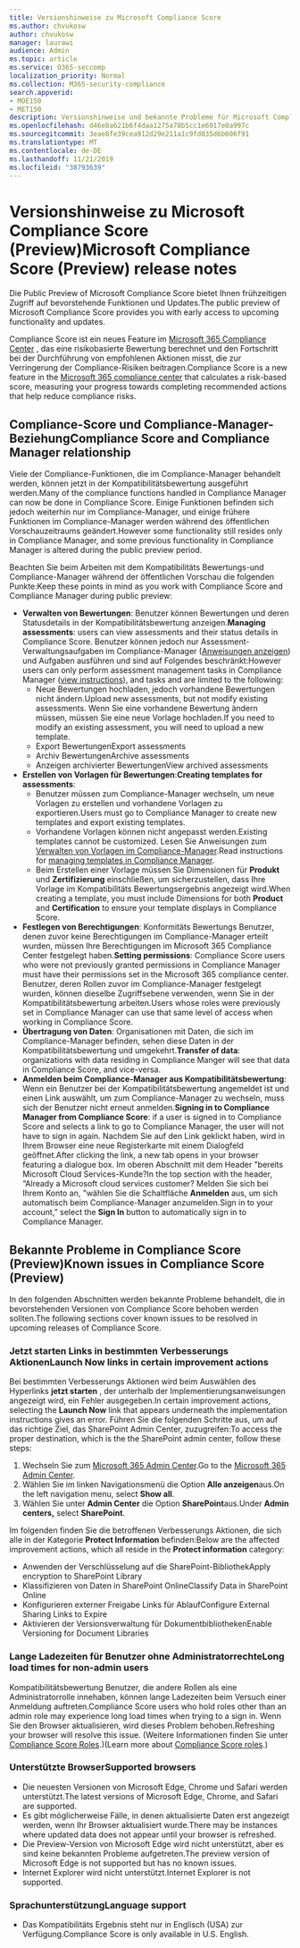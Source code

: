 ```yaml
---
title: Versionshinweise zu Microsoft Compliance Score
ms.author: chvukosw
author: chvukosw
manager: laurawi
audience: Admin
ms.topic: article
ms.service: O365-seccomp
localization_priority: Normal
ms.collection: M365-security-compliance
search.appverid:
- MOE150
- MET150
description: Versionshinweise und bekannte Probleme für Microsoft Compliance Score (Preview), ein Feature im M365 Compliance Center, das das vereinfachen und Automatisieren von Risikobewertungen erleichtert.
ms.openlocfilehash: d46e8a621b6f4daa1275a78b5cc1e6917e0a997c
ms.sourcegitcommit: 3eae8fe39cea912d29e211a1c9fd035d6b606f91
ms.translationtype: MT
ms.contentlocale: de-DE
ms.lasthandoff: 11/21/2019
ms.locfileid: "38793639"
---
```

# <a name="microsoft-compliance-score-preview-release-notes"></a><span data-ttu-id="f411c-103">Versionshinweise zu Microsoft Compliance Score (Preview)</span><span class="sxs-lookup"><span data-stu-id="f411c-103">Microsoft Compliance Score (Preview) release notes</span></span>

<span data-ttu-id="f411c-104">Die Public Preview of Microsoft Compliance Score bietet Ihnen frühzeitigen Zugriff auf bevorstehende Funktionen und Updates.</span><span class="sxs-lookup"><span data-stu-id="f411c-104">The public preview of Microsoft Compliance Score provides you with early access to upcoming functionality and updates.</span></span>

<span data-ttu-id="f411c-105">Compliance Score ist ein neues Feature im [Microsoft 365 Compliance Center](microsoft-365-compliance-center.md) , das eine risikobasierte Bewertung berechnet und den Fortschritt bei der Durchführung von empfohlenen Aktionen misst, die zur Verringerung der Compliance-Risiken beitragen.</span><span class="sxs-lookup"><span data-stu-id="f411c-105">Compliance Score is a new feature in the [Microsoft 365 compliance center](microsoft-365-compliance-center.md) that calculates a risk-based score, measuring your progress towards completing recommended actions that help reduce compliance risks.</span></span>

## <a name="compliance-score-and-compliance-manager-relationship"></a><span data-ttu-id="f411c-106">Compliance-Score und Compliance-Manager-Beziehung</span><span class="sxs-lookup"><span data-stu-id="f411c-106">Compliance Score and Compliance Manager relationship</span></span>

<span data-ttu-id="f411c-107">Viele der Compliance-Funktionen, die im Compliance-Manager behandelt werden, können jetzt in der Kompatibilitätsbewertung ausgeführt werden.</span><span class="sxs-lookup"><span data-stu-id="f411c-107">Many of the compliance functions handled in Compliance Manager can now be done in Compliance Score.</span></span> <span data-ttu-id="f411c-108">Einige Funktionen befinden sich jedoch weiterhin nur im Compliance-Manager, und einige frühere Funktionen im Compliance-Manager werden während des öffentlichen Vorschauzeitraums geändert.</span><span class="sxs-lookup"><span data-stu-id="f411c-108">However some functionality still resides only in Compliance Manager, and some previous functionality in Compliance Manager is altered during the public preview period.</span></span> 

<span data-ttu-id="f411c-109">Beachten Sie beim Arbeiten mit dem Kompatibilitäts Bewertungs-und Compliance-Manager während der öffentlichen Vorschau die folgenden Punkte:</span><span class="sxs-lookup"><span data-stu-id="f411c-109">Keep these points in mind as you work with Compliance Score and Compliance Manager during public preview:</span></span>

- <span data-ttu-id="f411c-110">**Verwalten von Bewertungen**: Benutzer können Bewertungen und deren Statusdetails in der Kompatibilitätsbewertung anzeigen.</span><span class="sxs-lookup"><span data-stu-id="f411c-110">**Managing assessments**: users can view assessments and their status details in Compliance Score.</span></span> <span data-ttu-id="f411c-111">Benutzer können jedoch nur Assessment-Verwaltungsaufgaben im Compliance-Manager ([Anweisungen anzeigen](working-with-compliance-manager.md#assessments)) und Aufgaben ausführen und sind auf Folgendes beschränkt:</span><span class="sxs-lookup"><span data-stu-id="f411c-111">However users can only perform assessment management tasks in Compliance Manager ([view instructions](working-with-compliance-manager.md#assessments)), and tasks and are limited to the following:</span></span>
    - <span data-ttu-id="f411c-112">Neue Bewertungen hochladen, jedoch vorhandene Bewertungen nicht ändern.</span><span class="sxs-lookup"><span data-stu-id="f411c-112">Upload new assessments, but not modify existing assessments.</span></span> <span data-ttu-id="f411c-113">Wenn Sie eine vorhandene Bewertung ändern müssen, müssen Sie eine neue Vorlage hochladen.</span><span class="sxs-lookup"><span data-stu-id="f411c-113">If you need to modify an existing assessment, you will need to upload a new template.</span></span>
    - <span data-ttu-id="f411c-114">Export Bewertungen</span><span class="sxs-lookup"><span data-stu-id="f411c-114">Export assessments</span></span>
    - <span data-ttu-id="f411c-115">Archiv Bewertungen</span><span class="sxs-lookup"><span data-stu-id="f411c-115">Archive assessments</span></span>
    - <span data-ttu-id="f411c-116">Anzeigen archivierter Bewertungen</span><span class="sxs-lookup"><span data-stu-id="f411c-116">View archived assessments</span></span>
 - <span data-ttu-id="f411c-117">**Erstellen von Vorlagen für Bewertungen**:</span><span class="sxs-lookup"><span data-stu-id="f411c-117">**Creating templates for assessments**:</span></span> 
   - <span data-ttu-id="f411c-118">Benutzer müssen zum Compliance-Manager wechseln, um neue Vorlagen zu erstellen und vorhandene Vorlagen zu exportieren.</span><span class="sxs-lookup"><span data-stu-id="f411c-118">Users must go to Compliance Manager to create new templates and export existing templates.</span></span> 
   - <span data-ttu-id="f411c-119">Vorhandene Vorlagen können nicht angepasst werden.</span><span class="sxs-lookup"><span data-stu-id="f411c-119">Existing templates cannot be customized.</span></span> <span data-ttu-id="f411c-120">Lesen Sie Anweisungen zum [Verwalten von Vorlagen im Compliance-Manager](working-with-compliance-manager.md#templates).</span><span class="sxs-lookup"><span data-stu-id="f411c-120">Read instructions for [managing templates in Compliance Manager](working-with-compliance-manager.md#templates).</span></span>
   - <span data-ttu-id="f411c-121">Beim Erstellen einer Vorlage müssen Sie Dimensionen für **Produkt** und **Zertifizierung** einschließen, um sicherzustellen, dass Ihre Vorlage im Kompatibilitäts Bewertungsergebnis angezeigt wird.</span><span class="sxs-lookup"><span data-stu-id="f411c-121">When creating a template, you must include Dimensions for both **Product** and **Certification** to ensure your template displays in Compliance Score.</span></span>
 - <span data-ttu-id="f411c-122">**Festlegen von Berechtigungen**: Konformitäts Bewertungs Benutzer, denen zuvor keine Berechtigungen im Compliance-Manager erteilt wurden, müssen Ihre Berechtigungen im Microsoft 365 Compliance Center festgelegt haben.</span><span class="sxs-lookup"><span data-stu-id="f411c-122">**Setting permissions**: Compliance Score users who were not previously granted permissions in Compliance Manager must have their permissions set in the Microsoft 365 compliance center.</span></span> <span data-ttu-id="f411c-123">Benutzer, deren Rollen zuvor im Compliance-Manager festgelegt wurden, können dieselbe Zugriffsebene verwenden, wenn Sie in der Kompatibilitätsbewertung arbeiten.</span><span class="sxs-lookup"><span data-stu-id="f411c-123">Users whose roles were previously set in Compliance Manager can use that same level of access when working in Compliance Score.</span></span>
- <span data-ttu-id="f411c-124">**Übertragung von Daten**: Organisationen mit Daten, die sich im Compliance-Manager befinden, sehen diese Daten in der Kompatibilitätsbewertung und umgekehrt.</span><span class="sxs-lookup"><span data-stu-id="f411c-124">**Transfer of data**: organizations with data residing in Compliance Manger will see that data in Compliance Score, and vice-versa.</span></span>
- <span data-ttu-id="f411c-125">**Anmelden beim Compliance-Manager aus Kompatibilitätsbewertung**: Wenn ein Benutzer bei der Kompatibilitätsbewertung angemeldet ist und einen Link auswählt, um zum Compliance-Manager zu wechseln, muss sich der Benutzer nicht erneut anmelden.</span><span class="sxs-lookup"><span data-stu-id="f411c-125">**Signing in to Compliance Manager from Compliance Score**: if a user is signed in to Compliance Score and selects a link to go to Compliance Manager, the user will not have to sign in again.</span></span> <span data-ttu-id="f411c-126">Nachdem Sie auf den Link geklickt haben, wird in Ihrem Browser eine neue Registerkarte mit einem Dialogfeld geöffnet.</span><span class="sxs-lookup"><span data-stu-id="f411c-126">After clicking the link, a new tab opens in your browser featuring a dialogue box.</span></span> <span data-ttu-id="f411c-127">Im oberen Abschnitt mit dem Header "bereits Microsoft Cloud Services-Kunde?</span><span class="sxs-lookup"><span data-stu-id="f411c-127">In the top section with the header, “Already a Microsoft cloud services customer?</span></span> <span data-ttu-id="f411c-128">Melden Sie sich bei Ihrem Konto an, "wählen Sie die Schaltfläche **Anmelden** aus, um sich automatisch beim Compliance-Manager anzumelden.</span><span class="sxs-lookup"><span data-stu-id="f411c-128">Sign in to your account,” select the **Sign In** button to automatically sign in to Compliance Manager.</span></span>

## <a name="known-issues-in-compliance-score-preview"></a><span data-ttu-id="f411c-129">Bekannte Probleme in Compliance Score (Preview)</span><span class="sxs-lookup"><span data-stu-id="f411c-129">Known issues in Compliance Score (Preview)</span></span>

<span data-ttu-id="f411c-130">In den folgenden Abschnitten werden bekannte Probleme behandelt, die in bevorstehenden Versionen von Compliance Score behoben werden sollten.</span><span class="sxs-lookup"><span data-stu-id="f411c-130">The following sections cover known issues to be resolved in upcoming releases of Compliance Score.</span></span>

### <a name="launch-now-links-in-certain-improvement-actions"></a><span data-ttu-id="f411c-131">Jetzt starten Links in bestimmten Verbesserungs Aktionen</span><span class="sxs-lookup"><span data-stu-id="f411c-131">Launch Now links in certain improvement actions</span></span>

<span data-ttu-id="f411c-132">Bei bestimmten Verbesserungs Aktionen wird beim Auswählen des Hyperlinks **jetzt starten** , der unterhalb der Implementierungsanweisungen angezeigt wird, ein Fehler ausgegeben.</span><span class="sxs-lookup"><span data-stu-id="f411c-132">In certain improvement actions, selecting the **Launch Now** link that appears underneath the implementation instructions gives an error.</span></span> <span data-ttu-id="f411c-133">Führen Sie die folgenden Schritte aus, um auf das richtige Ziel, das SharePoint Admin Center, zuzugreifen:</span><span class="sxs-lookup"><span data-stu-id="f411c-133">To access the proper destination, which is the the SharePoint admin center, follow these steps:</span></span>

1. <span data-ttu-id="f411c-134">Wechseln Sie zum [Microsoft 365 Admin Center](https://admin.microsoft.com).</span><span class="sxs-lookup"><span data-stu-id="f411c-134">Go to the [Microsoft 365 Admin Center](https://admin.microsoft.com).</span></span>
2. <span data-ttu-id="f411c-135">Wählen Sie im linken Navigationsmenü die Option **Alle anzeigen**aus.</span><span class="sxs-lookup"><span data-stu-id="f411c-135">On the left navigation menu, select **Show all**.</span></span>
3. <span data-ttu-id="f411c-136">Wählen Sie unter **Admin Center** die Option **SharePoint**aus.</span><span class="sxs-lookup"><span data-stu-id="f411c-136">Under **Admin centers,** select **SharePoint**.</span></span>

<span data-ttu-id="f411c-137">Im folgenden finden Sie die betroffenen Verbesserungs Aktionen, die sich alle in der Kategorie **Protect Information** befinden:</span><span class="sxs-lookup"><span data-stu-id="f411c-137">Below are the affected improvement actions, which all reside in the **Protect information** category:</span></span>
  - <span data-ttu-id="f411c-138">Anwenden der Verschlüsselung auf die SharePoint-Bibliothek</span><span class="sxs-lookup"><span data-stu-id="f411c-138">Apply encryption to SharePoint Library</span></span>
  - <span data-ttu-id="f411c-139">Klassifizieren von Daten in SharePoint Online</span><span class="sxs-lookup"><span data-stu-id="f411c-139">Classify Data in SharePoint Online</span></span>
  - <span data-ttu-id="f411c-140">Konfigurieren externer Freigabe Links für Ablauf</span><span class="sxs-lookup"><span data-stu-id="f411c-140">Configure External Sharing Links to Expire</span></span>
  - <span data-ttu-id="f411c-141">Aktivieren der Versionsverwaltung für Dokumentbibliotheken</span><span class="sxs-lookup"><span data-stu-id="f411c-141">Enable Versioning for Document Libraries</span></span>

### <a name="long-load-times-for-non-admin-users"></a><span data-ttu-id="f411c-142">Lange Ladezeiten für Benutzer ohne Administratorrechte</span><span class="sxs-lookup"><span data-stu-id="f411c-142">Long load times for non-admin users</span></span>
<span data-ttu-id="f411c-143">Kompatibilitätsbewertung Benutzer, die andere Rollen als eine Administratorrolle innehaben, können lange Ladezeiten beim Versuch einer Anmeldung auftreten.</span><span class="sxs-lookup"><span data-stu-id="f411c-143">Compliance Score users who hold roles other than an admin role may experience long load times when trying to a sign in.</span></span> <span data-ttu-id="f411c-144">Wenn Sie den Browser aktualisieren, wird dieses Problem behoben.</span><span class="sxs-lookup"><span data-stu-id="f411c-144">Refreshing your browser will resolve this issue.</span></span> <span data-ttu-id="f411c-145">(Weitere Informationen finden Sie unter [Compliance Score Roles](compliance-score-setup.md#set-user-permissions-and-assign-roles).)</span><span class="sxs-lookup"><span data-stu-id="f411c-145">(Learn more about [Compliance Score roles](compliance-score-setup.md#set-user-permissions-and-assign-roles).)</span></span>

### <a name="supported-browsers"></a><span data-ttu-id="f411c-146">Unterstützte Browser</span><span class="sxs-lookup"><span data-stu-id="f411c-146">Supported browsers</span></span>

- <span data-ttu-id="f411c-147">Die neuesten Versionen von Microsoft Edge, Chrome und Safari werden unterstützt.</span><span class="sxs-lookup"><span data-stu-id="f411c-147">The latest versions of Microsoft Edge, Chrome, and Safari are supported.</span></span>
- <span data-ttu-id="f411c-148">Es gibt möglicherweise Fälle, in denen aktualisierte Daten erst angezeigt werden, wenn Ihr Browser aktualisiert wurde.</span><span class="sxs-lookup"><span data-stu-id="f411c-148">There may be instances where updated data does not appear until your browser is refreshed.</span></span>
- <span data-ttu-id="f411c-149">Die Preview-Version von Microsoft Edge wird nicht unterstützt, aber es sind keine bekannten Probleme aufgetreten.</span><span class="sxs-lookup"><span data-stu-id="f411c-149">The preview version of Microsoft Edge is not supported but has no known issues.</span></span>
- <span data-ttu-id="f411c-150">Internet Explorer wird nicht unterstützt.</span><span class="sxs-lookup"><span data-stu-id="f411c-150">Internet Explorer is not supported.</span></span>
 
### <a name="language-support"></a><span data-ttu-id="f411c-151">Sprachunterstützung</span><span class="sxs-lookup"><span data-stu-id="f411c-151">Language support</span></span>

- <span data-ttu-id="f411c-152">Das Kompatibilitäts Ergebnis steht nur in Englisch (USA) zur Verfügung.</span><span class="sxs-lookup"><span data-stu-id="f411c-152">Compliance Score is only available in U.S. English.</span></span>
